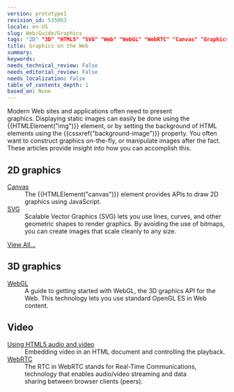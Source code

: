 ```yaml
---
version: prototype1
revision_id: 535063
locale: en-US
slug: Web/Guide/Graphics
tags: "2D" "3D" "HTML5" "SVG" "Web" "WebGL" "WebRTC" "Canvas" "Graphics"
title: Graphics on the Web
summary: 
keywords: 
needs_technical_review: False
needs_editorial_review: False
needs_localization: False
table_of_contents_depth: 1
based_on: None
---
```

<p><span class="seoSummary">Modern Web sites and applications often need to present graphics.</span>&nbsp;Displaying static images can easily be done using the {{HTMLElement("img")}} element, or by setting the background of HTML elements using the {{cssxref("background-image")}} property. You often want to construct graphics on-the-fly, or manipulate images after the fact. <span class="seoSummary">These articles provide insight into how you can accomplish this.</span></p>
<div class="row topicpage-table">
 <div class="section">
  <h2 class="Documentation" id="Docs_for_add-on_developers" name="Docs_for_add-on_developers">2D graphics</h2>
  <dl>
   <dt>
    <a href="/en-US/docs/HTML/Canvas">Canvas</a></dt>
   <dd>
    The {{HTMLElement("canvas")}} element provides APIs to draw 2D graphics using JavaScript.</dd>
   <dt>
    <a href="/en-US/docs/Web/SVG">SVG</a></dt>
   <dd>
    Scalable Vector Graphics (SVG) lets you use lines, curves, and other geometric shapes to render graphics. By avoiding the use of bitmaps, you can create images that scale cleanly to any size.</dd>
  </dl>
  <p><span class="alllinks"><a href="/en-US/docs/tag/Graphics">View All...</a></span></p>
 </div>
 <div class="section">
  <h2 class="Documentation" id="Docs_for_add-on_developers" name="Docs_for_add-on_developers">3D graphics</h2>
  <dl>
   <dt>
    <a href="/en-US/docs/Web/WebGL">WebGL</a></dt>
   <dd>
    A guide to getting started with WebGL, the 3D graphics API for the Web. This technology lets you use standard OpenGL ES in Web content.</dd>
  </dl>
  <h2 id="Video">Video</h2>
  <dl>
   <dt>
    <a href="/en-US/docs/Web/Guide/HTML/Using_HTML5_audio_and_video">Using HTML5 audio and video</a></dt>
   <dd>
    Embedding video in an HTML document and controlling the playback.</dd>
   <dt>
    <a href="/en-US/docs/WebRTC">WebRTC</a></dt>
   <dd>
    The RTC in WebRTC stands for Real-Time Communications, technology that enables audio/video streaming and&nbsp;data sharing&nbsp;between browser clients (peers).</dd>
  </dl>
 </div>
</div>
<p>&nbsp;</p>

